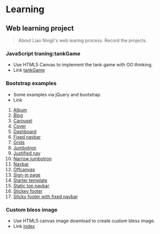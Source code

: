 # Learning
## Web learning project
>About Liao Ningli's web learing process.
>Record the projects.

### JavaScript traning:tankGame
+ Use HTML5 Canvas to implement the tank game with OO thinking.
+ Link [tankGame](http://liaonily.github.io/learning/tankGame/)

### Bootstrap examples
+ Some examples via jQuery and bootstrap.
+ Link
1. [Album](https://liaonily.github.io/learning/bootstrap/album.html)
2. [Blog](https://liaonily.github.io/learning/bootstrap/blog.html)
3. [Carousel](https://liaonily.github.io/learning/bootstrap/carousel.html)
4. [Cover](https://liaonily.github.io/learning/bootstrap/cover.html)
5. [Dashboard](https://liaonily.github.io/learning/bootstrap/dashboard.html)
6. [Fixed navbar](https://liaonily.github.io/learning/bootstrap/fixed_navbar.html)
7. [Grids](https://liaonily.github.io/learning/bootstrap/grids.html)
8. [Jumbotron](https://liaonily.github.io/learning/bootstrap/jumbotron.html)
9. [Justified nav](https://liaonily.github.io/learning/bootstrap/justified_nav.html)
10. [Narrow jumbotron](https://liaonily.github.io/learning/bootstrap/narrow_jumbotron.html)
11. [Navbar](https://liaonily.github.io/learning/bootstrap/navbar.html)
12. [Offcanvas](https://liaonily.github.io/learning/bootstrap/offcanvas.html)
13. [Sign-in page](https://liaonily.github.io/learning/bootstrap/sign-in_page.html)
14. [Starter template](https://liaonily.github.io/learning/bootstrap/starter_template.html)
15. [Static top navbar](https://liaonily.github.io/learning/bootstrap/static_top_navbar.html)
16. [Stickey footer](https://liaonily.github.io/learning/bootstrap/stickey_footer.html)
17. [Sticky footer with fixed navbar](https://liaonily.github.io/learning/bootstrap/sticky_footer_with_fixed_navbar.html)

### Custom bless image
+ Use HTML5 canvas image download to create custom bless image.
+ Link [index](http://liaonily.github.io/learning/bless_image/)
